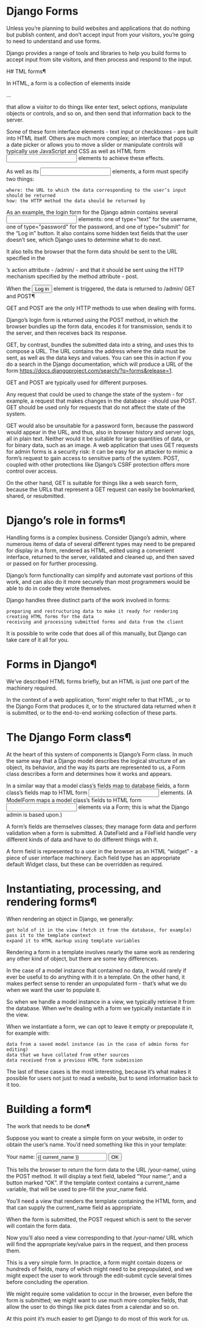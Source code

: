 # Django Forms

Unless you’re planning to build websites and applications that do nothing but publish content, and don’t accept input from your visitors, you’re going to need to understand and use forms.

Django provides a range of tools and libraries to help you build forms to accept input from site visitors, and then process and respond to the input.

H# TML forms¶

In HTML, a form is a collection of elements inside <form>...</form> that allow a visitor to do things like enter text, select options, manipulate objects or controls, and so on, and then send that information back to the server.

Some of these form interface elements - text input or checkboxes - are built into HTML itself. Others are much more complex; an interface that pops up a date picker or allows you to move a slider or manipulate controls will typically use JavaScript and CSS as well as HTML form <input> elements to achieve these effects.

As well as its <input> elements, a form must specify two things:

    where: the URL to which the data corresponding to the user’s input should be returned
    how: the HTTP method the data should be returned by

As an example, the login form for the Django admin contains several <input> elements: one of type="text" for the username, one of type="password" for the password, and one of type="submit" for the “Log in” button. It also contains some hidden text fields that the user doesn’t see, which Django uses to determine what to do next.

It also tells the browser that the form data should be sent to the URL specified in the <form>’s action attribute - /admin/ - and that it should be sent using the HTTP mechanism specified by the method attribute - post.

When the <input type="submit" value="Log in"> element is triggered, the data is returned to /admin/
GET and POST¶

GET and POST are the only HTTP methods to use when dealing with forms.

Django’s login form is returned using the POST method, in which the browser bundles up the form data, encodes it for transmission, sends it to the server, and then receives back its response.

GET, by contrast, bundles the submitted data into a string, and uses this to compose a URL. The URL contains the address where the data must be sent, as well as the data keys and values. You can see this in action if you do a search in the Django documentation, which will produce a URL of the form https://docs.djangoproject.com/search/?q=forms&release=1.

GET and POST are typically used for different purposes.

Any request that could be used to change the state of the system - for example, a request that makes changes in the database - should use POST. GET should be used only for requests that do not affect the state of the system.

GET would also be unsuitable for a password form, because the password would appear in the URL, and thus, also in browser history and server logs, all in plain text. Neither would it be suitable for large quantities of data, or for binary data, such as an image. A web application that uses GET requests for admin forms is a security risk: it can be easy for an attacker to mimic a form’s request to gain access to sensitive parts of the system. POST, coupled with other protections like Django’s CSRF protection offers more control over access.

On the other hand, GET is suitable for things like a web search form, because the URLs that represent a GET request can easily be bookmarked, shared, or resubmitted.




# Django’s role in forms¶

Handling forms is a complex business. Consider Django’s admin, where numerous items of data of several different types may need to be prepared for display in a form, rendered as HTML, edited using a convenient interface, returned to the server, validated and cleaned up, and then saved or passed on for further processing.

Django’s form functionality can simplify and automate vast portions of this work, and can also do it more securely than most programmers would be able to do in code they wrote themselves.

Django handles three distinct parts of the work involved in forms:

    preparing and restructuring data to make it ready for rendering
    creating HTML forms for the data
    receiving and processing submitted forms and data from the client

It is possible to write code that does all of this manually, but Django can take care of it all for you.



# Forms in Django¶

We’ve described HTML forms briefly, but an HTML <form> is just one part of the machinery required.

In the context of a web application, ‘form’ might refer to that HTML <form>, or to the Django Form that produces it, or to the structured data returned when it is submitted, or to the end-to-end working collection of these parts.



# The Django Form class¶

At the heart of this system of components is Django’s Form class. In much the same way that a Django model describes the logical structure of an object, its behavior, and the way its parts are represented to us, a Form class describes a form and determines how it works and appears.

In a similar way that a model class’s fields map to database fields, a form class’s fields map to HTML form <input> elements. (A ModelForm maps a model class’s fields to HTML form <input> elements via a Form; this is what the Django admin is based upon.)

A form’s fields are themselves classes; they manage form data and perform validation when a form is submitted. A DateField and a FileField handle very different kinds of data and have to do different things with it.

A form field is represented to a user in the browser as an HTML “widget” - a piece of user interface machinery. Each field type has an appropriate default Widget class, but these can be overridden as required.




# Instantiating, processing, and rendering forms¶

When rendering an object in Django, we generally:

    get hold of it in the view (fetch it from the database, for example)
    pass it to the template context
    expand it to HTML markup using template variables

Rendering a form in a template involves nearly the same work as rendering any other kind of object, but there are some key differences.

In the case of a model instance that contained no data, it would rarely if ever be useful to do anything with it in a template. On the other hand, it makes perfect sense to render an unpopulated form - that’s what we do when we want the user to populate it.

So when we handle a model instance in a view, we typically retrieve it from the database. When we’re dealing with a form we typically instantiate it in the view.

When we instantiate a form, we can opt to leave it empty or prepopulate it, for example with:

    data from a saved model instance (as in the case of admin forms for editing)
    data that we have collated from other sources
    data received from a previous HTML form submission

The last of these cases is the most interesting, because it’s what makes it possible for users not just to read a website, but to send information back to it too.



# Building a form¶
The work that needs to be done¶

Suppose you want to create a simple form on your website, in order to obtain the user’s name. You’d need something like this in your template:

<form action="/your-name/" method="post">
    <label for="your_name">Your name: </label>
    <input id="your_name" type="text" name="your_name" value="{{ current_name }}">
    <input type="submit" value="OK">
</form>

This tells the browser to return the form data to the URL /your-name/, using the POST method. It will display a text field, labeled “Your name:”, and a button marked “OK”. If the template context contains a current_name variable, that will be used to pre-fill the your_name field.

You’ll need a view that renders the template containing the HTML form, and that can supply the current_name field as appropriate.

When the form is submitted, the POST request which is sent to the server will contain the form data.

Now you’ll also need a view corresponding to that /your-name/ URL which will find the appropriate key/value pairs in the request, and then process them.

This is a very simple form. In practice, a form might contain dozens or hundreds of fields, many of which might need to be prepopulated, and we might expect the user to work through the edit-submit cycle several times before concluding the operation.

We might require some validation to occur in the browser, even before the form is submitted; we might want to use much more complex fields, that allow the user to do things like pick dates from a calendar and so on.

At this point it’s much easier to get Django to do most of this work for us.
